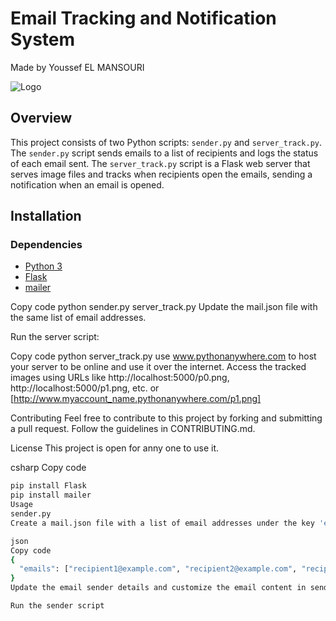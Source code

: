 # Email Tracking and Notification System
Made by Youssef EL MANSOURI

![Logo](https://elmansouri-port.github.io/assets/project-2.jpeg)
## Overview

This project consists of two Python scripts: `sender.py` and `server_track.py`. The `sender.py` script sends emails to a list of recipients and logs the status of each email sent. The `server_track.py` script is a Flask web server that serves image files and tracks when recipients open the emails, sending a notification when an email is opened.

## Installation

### Dependencies

- [Python 3](https://www.python.org/downloads/)
- [Flask](https://flask.palletsprojects.com/en/2.1.x/)
- [mailer](https://pypi.org/project/mailer/)


Copy code
python sender.py
server_track.py
Update the mail.json file with the same list of email addresses.

Run the server script:

Copy code
python server_track.py
use www.pythonanywhere.com to host your server to be online and use it over the internet.
Access the tracked images using URLs like http://localhost:5000/p0.png, http://localhost:5000/p1.png, etc. or [http://www.myaccount_name.pythonanywhere.com/p1.png]

Contributing
Feel free to contribute to this project by forking and submitting a pull request. Follow the guidelines in CONTRIBUTING.md.

License
This project is open for anny one to use it.

csharp
Copy code


```bash
pip install Flask
pip install mailer
Usage
sender.py
Create a mail.json file with a list of email addresses under the key 'emails'.

json
Copy code
{
  "emails": ["recipient1@example.com", "recipient2@example.com", "recipient3@example.com"]
}
Update the email sender details and customize the email content in sender.py.

Run the sender script
